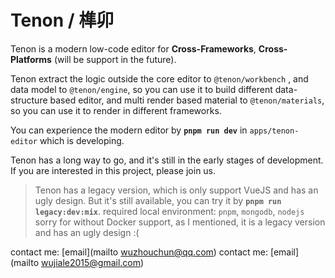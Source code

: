 # Tenon / 榫卯

Tenon is a modern low-code editor for **Cross-Frameworks**, **Cross-Platforms** (will be support in the future).

Tenon extract the logic outside the core editor to ```@tenon/workbench``` , and data model to ```@tenon/engine```, so you can use it to build different data-structure based editor, and multi render based material to ```@tenon/materials```, so you can use it to render in different frameworks.

You can experience the modern editor by **```pnpm run dev```** in ```apps/tenon-editor``` which is developing.

Tenon has a long way to go, and it's still in the early stages of development. If you are interested in this project, please join us.

> Tenon has a legacy version, which is only support VueJS and has an ugly design. 
> But it's still available, you can try it by 
**```pnpm run legacy:dev:mix```**. 
> required local environment: ```pnpm```, ```mongodb```, ```nodejs``` 
> sorry for without Docker support, as I mentioned, it is a legacy version and has an ugly design :(

contact me: [email](mailto wuzhouchun@qq.com)
contact me: [email](mailto wujiale2015@gmail.com)

